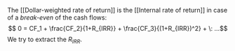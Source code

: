 The [[Dollar-weighted rate of return]] is the [[Internal rate of return]] in case of a *break-even* of the cash flows:
$$ 0 = CF_1 + \frac{CF_2}{1+R_{IRR}} + \frac{CF_3}{(1+R_{IRR})^2} + \: ...$$
We try to extract the $R_{IRR}$.